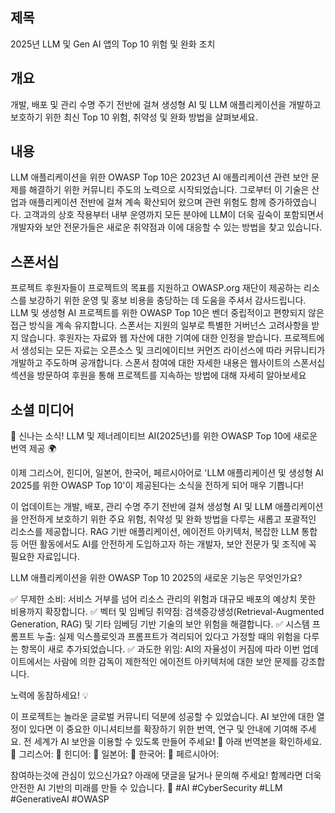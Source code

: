 ## 제목
2025년 LLM 및 Gen AI 앱의 Top 10 위험 및 완화 조치

## 개요
개발, 배포 및 관리 수명 주기 전반에 걸쳐 생성형 AI 및 LLM 애플리케이션을 개발하고 보호하기 위한 최신 Top 10 위험, 취약성 및 완화 방법을 살펴보세요.

## 내용
LLM 애플리케이션을 위한 OWASP Top 10은 2023년 AI 애플리케이션 관련 보안 문제를 해결하기 위한 커뮤니티 주도의 노력으로 시작되었습니다. 그로부터 이 기술은 산업과 애플리케이션 전반에 걸쳐 계속 확산되어 왔으며 관련 위험도 함께 증가하였습니다. 고객과의 상호 작용부터 내부 운영까지 모든 분야에 LLM이 더욱 깊숙이 포함되면서 개발자와 보안 전문가들은 새로운 취약점과 이에 대응할 수 있는 방법을 찾고 있습니다.

## 스폰서십
프로젝트 후원자들이 프로젝트의 목표를 지원하고 OWASP.org 재단이 제공하는 리소스를 보강하기 위한 운영 및 홍보 비용을 충당하는 데 도움을 주셔서 감사드립니다. LLM 및 생성형 AI 프로젝트를 위한 OWASP Top 10은 벤더 중립적이고 편향되지 않은 접근 방식을 계속 유지합니다. 스폰서는 지원의 일부로 특별한 거버넌스 고려사항을 받지 않습니다. 후원자는 자료와 웹 자산에 대한 기여에 대한 인정을 받습니다.
프로젝트에서 생성되는 모든 자료는 오픈소스 및 크리에이티브 커먼즈 라이선스에 따라 커뮤니티가 개발하고 주도하며 공개합니다. 스폰서 참여에 대한 자세한 내용은 웹사이트의 스폰서십 섹션을 방문하여 후원을 통해 프로젝트를 지속하는 방법에 대해 자세히 알아보세요

## 소셜 미디어
🚀 신나는 소식! LLM 및 제너레이티브 AI(2025년)를 위한 OWASP Top 10에 새로운 번역 제공 🌍

이제 그리스어, 힌디어, 일본어, 한국어, 페르시아어로 'LLM 애플리케이션 및 생성형 AI 2025를 위한 OWASP Top 10'이 제공된다는 소식을 전하게 되어 매우 기쁩니다!

이 업데이트는 개발, 배포, 관리 수명 주기 전반에 걸쳐 생성형 AI 및 LLM 애플리케이션을 안전하게 보호하기 위한 주요 위험, 취약성 및 완화 방법을 다루는 새롭고 포괄적인 리소스를 제공합니다. RAG 기반 애플리케이션, 에이전트 아키텍처, 복잡한 LLM 통합 등 어떤 활동에서도 AI를 안전하게 도입하고자 하는 개발자, 보안 전문가 및 조직에 꼭 필요한 자료입니다.

LLM 애플리케이션을 위한 OWASP Top 10 2025의 새로운 기능은 무엇인가요?

✅ 무제한 소비: 서비스 거부를 넘어 리소스 관리의 위험과 대규모 배포의 예상치 못한 비용까지 확장합니다.
✅ 벡터 및 임베딩 취약점: 검색증강생성(Retrieval-Augmented Generation, RAG) 및 기타 임베딩 기반 기술의 보안 위험을 해결합니다.
✅ 시스템 프롬프트 누출: 실제 익스플로잇과 프롬프트가 격리되어 있다고 가정할 때의 위험을 다루는 항목이 새로 추가되었습니다.
✅ 과도한 위임: AI의 자율성이 커짐에 따라 이번 업데이트에서는 사람에 의한 감독이 제한적인 에이전트 아키텍처에 대한 보안 문제를 강조합니다.

노력에 동참하세요! 💡

이 프로젝트는 놀라운 글로벌 커뮤니티 덕분에 성공할 수 있었습니다. AI 보안에 대한 열정이 있다면 이 중요한 이니셔티브를 확장하기 위한 번역, 연구 및 안내에 기여해 주세요. 전 세계가 AI 보안을 이용할 수 있도록 만들어 주세요!
📢 아래 번역본을 확인하세요.
 🔗 그리스어:
 🔗 힌디어:
 🔗 일본어:
 🔗 한국어:
 🔗 페르시아어:

참여하는것에 관심이 있으신가요? 아래에 댓글을 달거나 문의해 주세요! 함께라면 더욱 안전한 AI 기반의 미래를 만들 수 있습니다. 💙 #AI #CyberSecurity #LLM #GenerativeAI #OWASP
